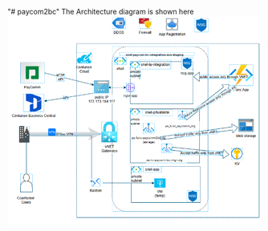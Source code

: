 "# paycom2bc"
The Architecture diagram is shown here
<img src="docs/architecture.png" alt="Architecture Diagram" width="600">
